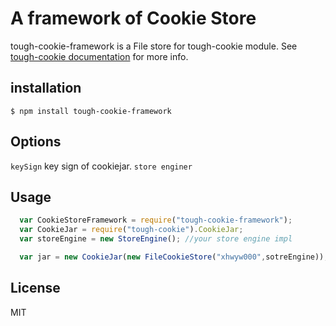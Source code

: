 # A framework of Cookie Store

tough-cookie-framework is a File store for tough-cookie module. See 
[tough-cookie documentation](https://github.com/goinstant/tough-cookie#constructionstore--new-memorycookiestore-rejectpublicsuffixes) for more info.


## installation

    $ npm install tough-cookie-framework

## Options

  `keySign` key sign of cookiejar.
  `store enginer`

## Usage

``` javascript
  var CookieStoreFramework = require("tough-cookie-framework");
  var CookieJar = require("tough-cookie").CookieJar;
  var storeEngine = new StoreEngine(); //your store engine impl

  var jar = new CookieJar(new FileCookieStore("xhwyw000",sotreEngine));
```
## License

 MIT
